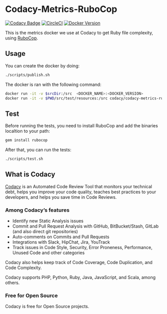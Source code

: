 # Codacy-Metrics-RuboCop

[![Codacy Badge](https://api.codacy.com/project/badge/Grade/fd298b945ab84dcda99642aa3ba125d5)](https://www.codacy.com/app/Codacy/codacy-metrics-rubocop?utm_source=github.com&amp;utm_medium=referral&amp;utm_content=codacy/codacy-metrics-rubocop&amp;utm_campaign=Badge_Grade)
[![CircleCI](https://circleci.com/gh/codacy/codacy-metrics-rubocop.svg?style=svg)](https://circleci.com/gh/codacy/codacy-metrics-rubocop)
[![Docker Version](https://images.microbadger.com/badges/version/codacy/codacy-metrics-rubocop.svg)](https://microbadger.com/images/codacy/codacy-metrics-rubocop "Get your own version badge on microbadger.com")

This is the metrics docker we use at Codacy to get Ruby file complexity, using [RuboCop](https://github.com/rubocop-hq/rubocop).

## Usage

You can create the docker by doing:

```bash
./scripts/publish.sh
```

The docker is ran with the following command:

```bash
docker run -it -v $srcDir:/src  <DOCKER_NAME>:<DOCKER_VERSION>
docker run -it -v $PWD/src/test/resources:/src codacy/codacy-metrics-rubocop:latest
```

## Test

Before running the tests, you need to install RuboCop
and add the binaries localtion to your path:

```bash
gem install rubocop
```

After that, you can run the tests:

```bash
./scripts/test.sh
```

## What is Codacy

[Codacy](https://www.codacy.com/) is an Automated Code Review Tool that monitors your technical debt, helps you improve your code quality, teaches best practices to your developers, and helps you save time in Code Reviews.

### Among Codacy’s features

- Identify new Static Analysis issues
- Commit and Pull Request Analysis with GitHub, BitBucket/Stash, GitLab (and also direct git repositories)
- Auto-comments on Commits and Pull Requests
- Integrations with Slack, HipChat, Jira, YouTrack
- Track issues in Code Style, Security, Error Proneness, Performance, Unused Code and other categories

Codacy also helps keep track of Code Coverage, Code Duplication, and Code Complexity.

Codacy supports PHP, Python, Ruby, Java, JavaScript, and Scala, among others.

### Free for Open Source

Codacy is free for Open Source projects.